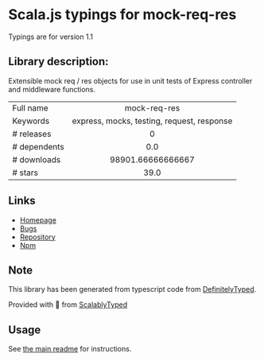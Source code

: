 
# Scala.js typings for mock-req-res

Typings are for version 1.1

## Library description:
Extensible mock req / res objects for use in unit tests of Express controller and middleware functions.

|                    |                 |
| ------------------ | :-------------: |
| Full name          | mock-req-res |
| Keywords           | express, mocks, testing, request, response |
| # releases         | 0 |
| # dependents       | 0.0 |
| # downloads        | 98901.66666666667 |
| # stars            | 39.0 |

## Links
- [Homepage](https://github.com/davesag/mock-req-res#readme)
- [Bugs](https://github.com/davesag/mock-req-res/issues)
- [Repository](https://github.com/davesag/mock-req-res)
- [Npm](https://www.npmjs.com/package/mock-req-res)
    


## Note
This library has been generated from typescript code from [DefinitelyTyped](https://definitelytyped.org).

Provided with :purple_heart: from [ScalablyTyped](https://github.com/oyvindberg/ScalablyTyped)

## Usage
See [the main readme](../../readme.md) for instructions.


